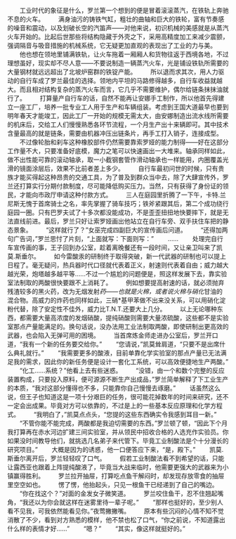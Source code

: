 　　工业时代的象征是什么，罗兰第一个想到的便是冒着滚滚蒸汽，在铁轨上奔驰不息的火车。
　　满身油污的铸铁气缸，粗壮的曲轴和巨大的铁轮，富有节奏感的噪音和震动，以及划破长空的汽笛声——对他来说，初识机械的美感就是从蒸汽火车开始的。比起后世那些将结构隐藏于外壳之下，采用高精度加工来减少震颤，强调隔音与吸音措施的机械系统，它无疑更加直观的表现出了工业的力与美。
　　他也想在领地里铺满铁轨，让火车拖着一厢厢人和货物往返于西境各地，不过理想虽好，现实却不尽人意——不要说制造一辆蒸汽火车，光是铺设铁轨所需要的大量钢材就远远超出了北坡炉窑群的铁锭产能。
　　所以退而求其次，用人力驱动的自行车成了罗兰最佳的选择。领地内平坦的马路修得越多，自行车收益就越大。而且相对结构复杂的蒸汽火车而言，它几乎不需要维护，偶尔给链条抹抹油就行了。
　　打算量产自行车的话，自然不能再让安娜手工制作，所以他首先得建立一座工厂，培养一批专业工人用于生产和车辆组装。考虑到王国大道最早也要到明年春天才能竣工，因此工厂一开始的规模无需太大，由安娜制造出流水线所需要的机床后，交给工人们慢慢熟悉各环节流程，一个月生产出十来辆即可。其中技术含量最高的就是链条，需要由机器冲压出链条片，再手工打入销子，连接成型。
　　不过像轮胎和刹车这种橡胶部件仍然需要靠索罗娅的能力制得——好在这部分工作量不大，只要准备好底模，魔力之笔可以快速画出一大堆来。轴承同样如此，做不出性能可靠的滚动轴承，取一小截钢套管作滑动轴承也一样能用，内圈覆盖光滑的镜面涂层后，效果不比前者差上多少。
　　自行车最初问世的时候，只有贵族才能买得起这种昂贵的交通工具，为了普及到群众当中去，除了大肆宣传外，罗兰还打算实行分期付款制度，尽可能降低购买压力。当然，只有获得了身份证的领民，才能向市政厅申请这种付款方式。
　　三人在庭园里折腾了一下午，卡特.兰尼斯无愧于首席骑士之名，率先掌握了骑车技巧；铁斧紧跟其后，第二个成功绕行庭园一圈。只有巴罗夫试了十多次都没能成功，不是歪歪扭扭地快要摔下，就是无法直线前进。最后，罗兰只好让索罗娅画出他站立在自行车旁、双手扶住车把的静态景象。
　　“这样就行了？”女巫完成四副巨大的宣传画后问道。
　　“还得加两句广告词，”罗兰思忖了片刻，“上面就写：下面则写：”
　　……
　　处理完自行车宣传画的事，王子回到办公室，趁着离晚餐还有一段时间，又让亲卫叫来了凯莫.斯垂尔。
　　如今雷酸汞的研制终于取得突破，新一代武器的研制也可以提上日程了。毫无疑问，热兵器时代口径就代表着正义，射速则代表着自由；威力越大越光荣，炮塔越多越平等……不过一个尴尬的问题便是，照这样发展下去，靠实验室法制取的两酸很快要跟不上消耗了。
　　例如想要提高射速的话，就必须抛弃残渣较多的黑火药，改为无烟发射*药——也就是火棉，或者说火棉与硝化*甘油的混合物。高威力的炸药也同样如此，三硝*基甲苯做不出来没关系，可以用硝化淀粉代替，除了安定性不佳外，威力比T.N.T.还要大上几分。
　　以上无论哪种东西，都需要大量高浓度的发烟硝酸，提纯硝酸则需要大量浓硫酸，这些都不是实验室那点产量能满足的。换句话说，没办法用工业法制取两酸，即使研制出更高效的武器，也会陷入无弹可用的困境。
　　当首席炼金师走进办公室后，罗兰开口道，“我有一个新的任务要交给你。”
　　“您请说，”凯莫耸肩道，“只要不是出席什么典礼就行。”
　　“我需要更多的酸液，目前单靠化学实验室的那点产量已无法满足我的需求，因此你的新任务便是设计一套化工系统，可以高效便捷地生产两酸。”
　　“化工……系统？”他看上去有些迷惑。
　　“没错，由一个和数个完整的反应装置构成，只要投入原料，便可源源不断生产出成品，”罗兰简单解释了下工业生产的本质，“我对这部分懂得也不多，只能靠你自己慢慢去琢磨。”
　　话虽然这么说，但王子也知道这是一项十分艰巨的任务，很可能花掉数年的时间来研究，还不一定会出成果。毕竟对方可以依靠的，不过是上的一些基本反应原理和化学方程式。
　　“我明白了，”凯莫点点头，“您提的这些东西确实令我感到耳目一新。”
　　“不管你能不能完成，两酸都是我迫切需要的东西。”罗兰顿了顿，“因此下个月我打算再在赤水河边扩建三间实验室，并从领民中招收合格的人选充作实验员。你如果没时间教导他们，就挑选几名弟子来代管下。毕竟工业制酸法是个十分漫长的研究项目。”
　　大概是因为的诱惑，他一口便答应下来，“是，殿下。”
　　凯莫.斯垂尔离开后，罗兰轻轻叹了口气。
　　假若工业制酸法看不到希望的话，只能让露西亚也跟着上阵提纯酸液了，毕竟当大战来临时，他需要更强大的武器来为小镇赢得胜利。
　　罗兰拉开抽屉，打算吃点鱼干解闷时，却发现存放零食的抽屉里空空如也。
　　愣了愣，他抬起头，只见一根鱼干已经递到了自己的嘴边。
　　“你在找这个？”对面的金发女子微笑道。
　　罗兰咬住鱼干，忍不住翘起嘴角，“我还以为你会就这样在迷雾里待一辈子呢。”
　　“那样也挺好的，至少别人看不见我，可我依然能看见你。”夜莺撇撇嘴。
　　原本有些沉闷的心情不知不觉消散了不少，看到对方熟悉的模样，他不禁也松了口气，“你之前说，不知道露出什么样的表情才好……”
　　“嗯？”
　　“其实，像这样就挺好的。”